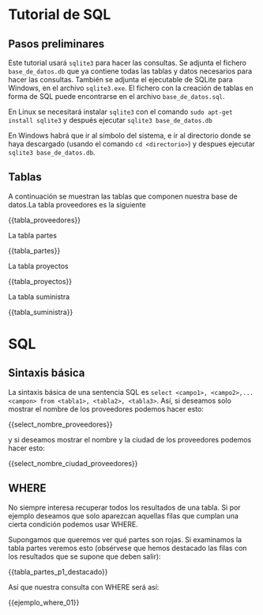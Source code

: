 # Tutorial de SQL


## Pasos preliminares

Este tutorial usará ``sqlite3`` para hacer las consultas. Se adjunta el fichero ``base_de_datos.db`` que ya contiene todas las tablas y datos necesarios para hacer las consultas. También se adjunta el ejecutable de SQLite para Windows, en el archivo ``sqlite3.exe``. El fichero con la creación de tablas en forma de SQL puede encontrarse en el archivo ``base_de_datos.sql``.

En Linux se necesitará instalar ``sqlite3`` con el comando ``sudo apt-get install sqlite3`` y después ejecutar ``sqlite3 base_de_datos.db``

En Windows habrá que ir al símbolo del sistema, e ir al directorio donde se haya descargado (usando el comando ``cd <directorio>``) y despues ejecutar ``sqlite3 base_de_datos.db``.


## Tablas

A continuación se muestran las tablas que componen nuestra base de datos.La tabla proveedores es la siguiente


{{tabla_proveedores}}


La tabla partes

{{tabla_partes}}

La tabla proyectos

{{tabla_proyectos}}

La tabla suministra

{{tabla_suministra}}



# SQL

## Sintaxis básica

La sintaxis básica de una sentencia SQL es ``select <campo1>, <campo2>,...<campon> from <tabla1>, <tabla2>, <tabla3>``. Así, si deseamos solo mostrar el nombre de los proveedores podemos hacer esto:

{{select_nombre_proveedores}}

y si deseamos mostrar el nombre y la ciudad de los proveedores podemos hacer esto:

{{select_nombre_ciudad_proveedores}}


## WHERE

No siempre interesa recuperar todos los resultados de una tabla. Si por ejemplo deseamos que solo aparezcan aquellas filas que cumplan una cierta condición podemos usar WHERE.


Supongamos que queremos ver qué partes son rojas. Si examinamos la tabla partes veremos esto (obsérvese que hemos destacado las filas con los resultados que se supone que deben salir):

{{tabla_partes_p1_destacado}}

Así que nuestra consulta con WHERE será así:


{{ejemplo_where_01}}